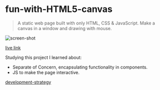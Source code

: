 # fun-with-HTML5-canvas

>A static web page built with only HTML, CSS & JavaScript. Make a canvas in a window and drawing with mouse.

![screen-shot]()

[live link]( https://anisyapurnama.github.io/JS30-fun-with-HTML5-canvas/)

Studying this project I learned about:

- Separate of Concern, encapsulating functionality in components.
- JS to make the page interactive.

[development-strategy](./project-planning/development-strategy.md)
